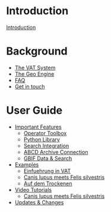 # Introduction

[Introduction](README.md)

# Background

- [The VAT System](./vat.md)
- [The Geo Engine](./geo-engine.md)
- [FAQ](./faq.md)
- [Get in touch](./get-in-touch.md)

# User Guide

- [Important Features](./features/README.md)
  - [Operator Toolbox](./features/operator-toolbox.md)
  - [Python Library](./features/python-library.md)
  - [Search Integration]()
  - [ABCD Archive Connection]()
  - [GBIF Data & Search](./features/gbif.md)
- [Examples](./examples/README.md)
  - [Einfuehrung in VAT](./examples/Einfuehrung_in_VAT.ipynb)
  - [Canis lupus meets Felis silvestris](./examples/Canis_lupus_meets_Felis_silvestris.ipynb)
  - [Auf dem Trockenen](./examples/Auf_dem_Trockenen.ipynb)
- [Video Tutorials](./videos/README.md)
  - [Canis lupus meets Felis silvestris](./videos/pilot-1.md)
- [Updates & Changes]()
